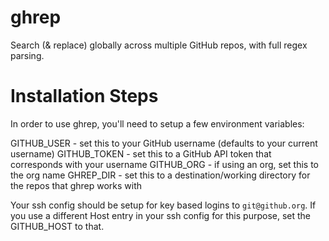 # ghrep
Search (&amp; replace) globally across multiple GitHub repos, with full regex parsing.

# Installation Steps

In order to use ghrep, you'll need to setup a few environment variables:

GITHUB_USER - set this to your GitHub username (defaults to your current username)
GITHUB_TOKEN - set this to a GitHub API token that corresponds with your username
GITHUB_ORG - if using an org, set this to the org name
GHREP_DIR - set this to a destination/working directory for the repos that ghrep works with

Your ssh config should be setup for key based logins to `git@github.org`. If you use a different Host entry in your ssh config for this purpose, set the GITHUB_HOST to that.
